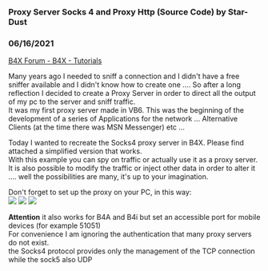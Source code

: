 ###  Proxy Server Socks 4 and Proxy Http (Source Code) by Star-Dust
### 06/16/2021
[B4X Forum - B4X - Tutorials](https://www.b4x.com/android/forum/threads/131629/)

Many years ago I needed to sniff a connection and I didn't have a free sniffer available and I didn't know how to create one …. So after a long reflection I decided to create a Proxy Server in order to direct all the output of my pc to the server and sniff traffic.  
It was my first proxy server made in VB6. This was the beginning of the development of a series of Applications for the network … Alternative Clients (at the time there was MSN Messenger) etc …  
  
Today I wanted to recreate the Socks4 proxy server in B4X. Please find attached a simplified version that works.  
With this example you can spy on traffic or actually use it as a proxy server. It is also possible to modify the traffic or inject other data in order to alter it …. well the possibilities are many, it's up to your imagination.  
  
Don't forget to set up the proxy on your PC, in this way:  
![](https://www.b4x.com/android/forum/attachments/114928) ![](https://www.b4x.com/android/forum/attachments/114929) ![](https://www.b4x.com/android/forum/attachments/114922)  
  
**Attention** it also works for B4A and B4i but set an accessible port for mobile devices (for example 51051)  
For convenience I am ignoring the authentication that many proxy servers do not exist.  
the Socks4 protocol provides only the management of the TCP connection while the sock5 also UDP